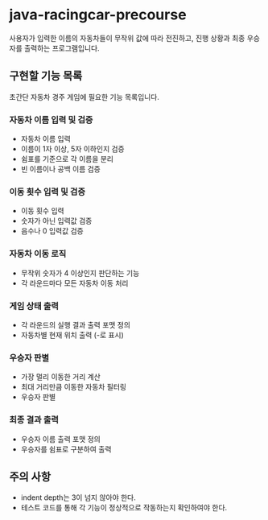 # java-racingcar-precourse
사용자가 입력한 이름의 자동차들이 무작위 값에 따라 전진하고, 진행 상황과 최종 우승자를 출력하는 프로그램입니다.

## 구현할 기능 목록

초간단 자동차 경주 게임에 필요한 기능 목록입니다.

### 자동차 이름 입력 및 검증

- 자동차 이름 입력
- 이름이 1자 이상, 5자 이하인지 검증
- 쉼표를 기준으로 각 이름을 분리 
- 빈 이름이나 공백 이름 검증


### 이동 횟수 입력 및 검증

- 이동 횟수 입력
- 숫자가 아닌 입력값 검증
- 음수나 0 입력값 검증


###  자동차 이동 로직

- 무작위 숫자가 4 이상인지 판단하는 기능
- 각 라운드마다 모든 자동차 이동 처리


### 게임 상태 출력

- 각 라운드의 실행 결과 출력 포맷 정의
- 자동차별 현재 위치 출력 (-로 표시)


### 우승자 판별

- 가장 멀리 이동한 거리 계산
- 최대 거리만큼 이동한 자동차 필터링
- 우승자 판별


### 최종 결과 출력

- 우승자 이름 출력 포맷 정의
- 우승자를 쉼표로 구분하여 출력


## 주의 사항

- indent depth는 3이 넘지 않아야 한다.
- 테스트 코드를 통해 각 기능이 정상적으로 작동하는지 확인하여야 한다.